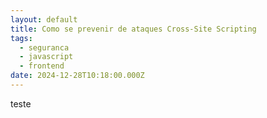 ```yaml
---
layout: default
title: Como se prevenir de ataques Cross-Site Scripting
tags:
  - seguranca
  - javascript
  - frontend
date: 2024-12-28T10:18:00.000Z
---
```

teste
